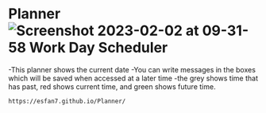 # Planner![Screenshot 2023-02-02 at 09-31-58 Work Day Scheduler](https://user-images.githubusercontent.com/115903924/216400512-6c60d872-c336-44ef-aecd-67f29a239bab.png)
-This planner shows the current date
  -You can write messages in the boxes which will be saved when accessed at a later time
    -the grey shows time that has past, red shows current time, and green shows future time.
    
    https://esfan7.github.io/Planner/

